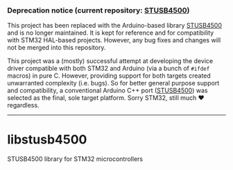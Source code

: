 ### Deprecation notice (current repository: [STUSB4500](https://github.com/ardnew/STUSB4500))

This project has been replaced with the Arduino-based library [STUSB4500](https://github.com/ardnew/STUSB4500) and is no longer maintained. It is kept for reference and for compatibility with STM32 HAL-based projects. However, any bug fixes and changes will not be merged into this repository.

This project was a (mostly) successful attempt at developing the device driver compatible with both STM32 and Arduino (via a bunch of `#ifdef` macros) in pure C. However, providing support for both targets created unwarranted complexity (i.e. bugs). So for better general purpose support and compatibility, a conventional Arduino C++ port ([STUSB4500](https://github.com/ardnew/STUSB4500)) was selected as the final, sole target platform. Sorry STM32, still much ❤️ regardless.

----

# libstusb4500
STUSB4500 library for STM32 microcontrollers

